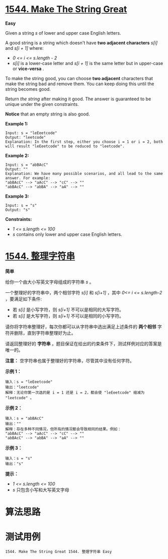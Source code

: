 # [1544. Make The String Great][enTitle]

**Easy**

Given a string  *s*  of lower and upper case English letters.

A good string is a string which doesn't have **two adjacent characters**   *s[i]*  and  *s[i + 1]*  where:

-  *0 <= i <= s.length - 2*  
-  *s[i]*  is a lower-case letter and  *s[i + 1]*  is the same letter but in upper-case or **vice-versa** .

To make the string good, you can choose **two adjacent**  characters that make the string bad and remove them. You can keep doing this until the string becomes good.

Return  *the string*  after making it good. The answer is guaranteed to be unique under the given constraints.

**Notice**  that an empty string is also good.



**Example 1:** 

```
Input: s = "leEeetcode"
Output: "leetcode"
Explanation: In the first step, either you choose i = 1 or i = 2, both will result "leEeetcode" to be reduced to "leetcode".

```

**Example 2:** 

```
Input: s = "abBAcC"
Output: ""
Explanation: We have many possible scenarios, and all lead to the same answer. For example:
"abBAcC" --> "aAcC" --> "cC" --> ""
"abBAcC" --> "abBA" --> "aA" --> ""

```

**Example 3:** 

```
Input: s = "s"
Output: "s"

```



**Constraints:** 

-  *1 <= s.length <= 100*  
-  *s*  contains only lower and upper case English letters.


# [1544. 整理字符串][cnTitle]

**简单**

给你一个由大小写英文字母组成的字符串  *s*  。

一个整理好的字符串中，两个相邻字符  *s[i]*  和  *s[i+1]* ，其中  *0<= i <= s.length-2*  ，要满足如下条件:

- 若  *s[i]*  是小写字符，则  *s[i+1]*  不可以是相同的大写字符。 
- 若  *s[i]*  是大写字符，则  *s[i+1]*  不可以是相同的小写字符。

请你将字符串整理好，每次你都可以从字符串中选出满足上述条件的 **两个相邻**  字符并删除，直到字符串整理好为止。

请返回整理好的 **字符串**  。题目保证在给出的约束条件下，测试样例对应的答案是唯一的。

**注意：** 空字符串也属于整理好的字符串，尽管其中没有任何字符。



**示例 1：** 

```
输入：s = "leEeetcode"
输出："leetcode"
解释：无论你第一次选的是 i = 1 还是 i = 2，都会使 "leEeetcode" 缩减为 "leetcode" 。

```

**示例 2：** 

```
输入：s = "abBAcC"
输出：""
解释：存在多种不同情况，但所有的情况都会导致相同的结果。例如：
"abBAcC" --> "aAcC" --> "cC" --> ""
"abBAcC" --> "abBA" --> "aA" --> ""

```

**示例 3：** 

```
输入：s = "s"
输出："s"

```



**提示：** 

-  *1 <= s.length <= 100*  
-  *s*  只包含小写和大写英文字母




# 算法思路

# 测试用例
```
1544. Make The String Great 1544. 整理字符串 Easy
```

[enTitle]: https://leetcode.com/problems/make-the-string-great/
[cnTitle]: https://leetcode-cn.com/problems/make-the-string-great/
